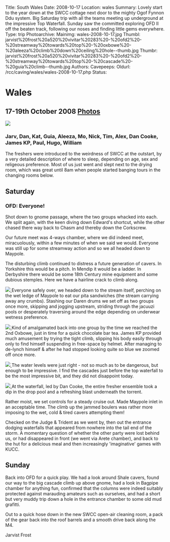 Title: South Wales
Date: 2008-10-17
Location: wales
Summary: Lovely start to the year down at the SWCC cottage next door to the mighty Ogof Fynnon Ddu system. Big Saturday trip with all the teams meeting up underground at the impressive Top Waterfall. Sunday saw the committed exploring OFD II off the beaten track, following our noses and finding little gems everywhere.
Type: trip
Photoarchive:
Mainimg: wales-2008-10-17.jpg
Thumbl: jarvist%20frost%20a520%20vivitar%20283%20-%20ofd2%20-%20streamway%20towards%20top%20-%20oxbowe%20-%20aleeza%20climb%20down%20ceiling%20hole--thumb.jpg
Thumbr: jarvist%20frost%20a520%20vivitar%20283%20-%20ofd2%20-%20streamway%20towards%20top%20-%20cascade%20-%20guia%20climb--thumb.jpg
Authors: 
Cavepeeps:
Oldurl: /rcc/caving/wales/wales-2008-10-17.php
Status:

#  Wales 

##  17-19th October 2008 [ Photos ](/caving/photo_archive/trips/2008-10-17%20-%20wales/)

[ ![](wales-2008-10-17.jpg) ](/caving/photo_archive/trips/2008-10-17%20-%20wales/)

###  Jarv, Dan, Kat, Guia, Aleeza, Mo, Nick, Tim, Alex, Dan Cooke, James KP, Paul, Hugo, William 

The freshers were introduced to the weirdness of SWCC at the outstart, by a very detailed description of where to sleep, depending on age, sex and religeous preference. Most of us just went and slept next to the drying room, which was great until 8am when people started banging tours in the changing rooms below. 

##  Saturday 

###  OFD: Everyone! 

Shot down to gnome passage, where the two groups whacked into each. We split again, with the keen diving down Edward's shortcut, while the other chased there way back to Chasm and thereby down the Corkscrew. 

Our future meet was 4-ways chamber, where we did indeed meet, miracuolously, within a few minutes of when we said we would. Everyone was still up for some streamway action and so we all headed down to Maypole. 

The disturbing climb continued to distress a future generation of cavers. In Yorkshire this would be a pitch. In Mendip it would be a ladder. In Derbyshire there would be some 18th Century mine equipment and some dubious stemples. Here we have a hairline crack to climb along. 

[ ![](http://www.union.ic.ac.uk/caving/photo_archive/trips/2008-10-17%20-%20wales/jarvist%20frost%20a520%20vivitar%20283%20-%20ofd2%20-%20maypole%20inlet%20climb%20down%20-%20guia--thumb.jpg) ](http://www.union.ic.ac.uk/caving/photo_archive/trips/2008-10-17%20-%20wales/jarvist%20frost%20a520%20vivitar%20283%20-%20ofd2%20-%20maypole%20inlet%20climb%20down%20-%20guia.html) Everyone safely over, we headed down to the stream itself, perching on the wet ledge of Maypole to eat our pita sandwiches (the stream carrying away any crumbs). Stashing our Daren drums we set off as two groups once more, skipping and jogging upstream, striding through the jacuuzi pools or desperately traversing around the edge depending on underwear wetness preference. 

[ ![](/caving/photo_archive/trips/2008-10-17%20-%20wales/jarvist%20frost%20a520%20vivitar%20283%20-%20ofd2%20-%20streamway%20towards%20top%20-%20cascade%20-%20guia%20climb--thumb.jpg) ](/caving/photo_archive/trips/2008-10-17%20-%20wales/jarvist%20frost%20a520%20vivitar%20283%20-%20ofd2%20-%20streamway%20towards%20top%20-%20cascade%20-%20guia%20climb.html) Kind of amalgamated back into one group by the time we reached the 2nd Oxbowe, just in time for a quick chocolate bar tea. James KP provided much amusement by trying the tight climb, slipping his body easily through only to find himself suspending in free-space by helmet. After managing to de-lynch himself &amp; after he had stopped looking quite so blue we zoomed off once more. 

[ ![](/caving/photo_archive/trips/2008-10-17%20-%20wales/jarvist%20frost%20a520%20vivitar%20283%20-%20ofd2%20-%20streamway%20towards%20top%20-%20oxbowe%20-%20aleeza%20climb%20down%20ceiling%20hole2--thumb.jpg) ](/caving/photo_archive/trips/2008-10-17%20-%20wales/jarvist%20frost%20a520%20vivitar%20283%20-%20ofd2%20-%20streamway%20towards%20top%20-%20oxbowe%20-%20aleeza%20climb%20down%20ceiling%20hole2.html) The water levels were just right - not so much as to be dangerous, but enough to be impressive. I find the cascades just before the top waterfall to be the most impressive bit, and they did not disappoint today. 

[ ![](/caving/photo_archive/trips/2008-10-17%20-%20wales/jarvist%20frost%20a520%20vivitar%20283%20-%20ofd2%20-%20top%20waterfall%20-%20dan%20c%20swim4--thumb.jpg) ](/caving/photo_archive/trips/2008-10-17%20-%20wales/jarvist%20frost%20a520%20vivitar%20283%20-%20ofd2%20-%20top%20waterfall%20-%20dan%20c%20swim4.html) At the waterfall, led by Dan Cooke, the entire fresher ensemble took a dip in the drop pool and a refreshing blast underneath the torrent. 

Rather moist, we set controls for a steady cruise out. Made Maypole inlet in an acceptable time. The climb up the jammed boulers was rather more imposing to the wet, cold &amp; tired cavers attempting them! 

Checked on the Judge &amp; Trident as we went by, then out the entrance dodging waterfalls that appeared from nowhere into the tail end of the storm. A momentary question of whether the other party were lost behind us, or had disappeared in front (we went via Arete chamber), and back to the hut for a delicious meal and then increasingly 'imaginative' games with KUCC. 

##  Sunday 

Back into OFD for a quick play. We had a look around Shale cavers, found our way to the big cascade climb up above gnome, had a look in Bagpipe chamber for anything fun, confirmed that the columns were indeed suitably protected against marauding amateurs such as ourselves, and had a short but very muddy trip down a hole in the entrance chamber to some old mud grafitti. 

Out to a quick hose down in the new SWCC open-air cleaning room, a pack of the gear back into the roof barrels and a smooth drive back along the M4. 

Jarvist Frost 
